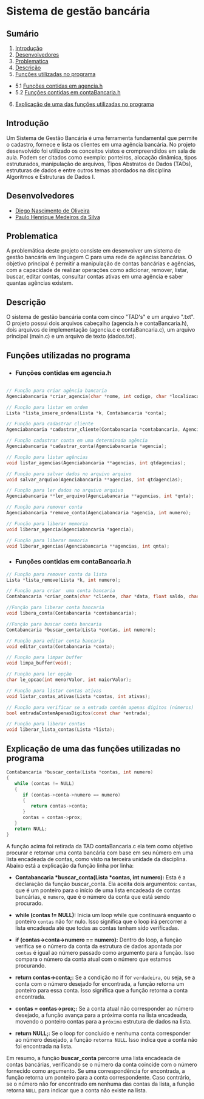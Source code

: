 # Sistema de gestão bancária
 
## Sumário
1. [Introdução](https://github.com/classroom-ufersa/Sistema_de_Gestao_Bancaria#introdu%C3%A7%C3%A3o)
2. [Desenvolvedores](https://github.com/classroom-ufersa/Sistema_de_Gestao_Bancaria#desenvolvedores)
3. [Problematica](https://github.com/classroom-ufersa/Sistema_de_Gestao_Bancaria#problematica)
4. [Descrição](https://github.com/classroom-ufersa/Sistema_de_Gestao_Bancaria#descri%C3%A7%C3%A3o)
5. [Funções utilizadas no programa](https://github.com/classroom-ufersa/Sistema_de_Gestao_Bancaria#fun%C3%A7%C3%B5es-utilizadas-no-programa)
- 5.1 [Funções contidas em agencia.h](https://github.com/classroom-ufersa/Sistema_de_Gestao_Bancaria#fun%C3%A7%C3%B5es-contidas-em-agenciah)
- 5.2 [Funções contidas em contaBancaria.h](https://github.com/classroom-ufersa/Sistema_de_Gestao_Bancaria#fun%C3%A7%C3%B5es-contidas-em-contabancariah)
6. [Explicação de uma das funções utilizadas no programa](https://github.com/classroom-ufersa/Sistema_de_Gestao_Bancaria#explica%C3%A7%C3%A3o-de-uma-das-fun%C3%A7%C3%B5es-utilizadas-no-programa)
  
   
## Introdução 
Um Sistema de Gestão Bancária é uma ferramenta fundamental que permite o cadastro, fornece e lista os clientes em uma agência bancária. No projeto desenvolvido foi utilizado os conceitos vistos e crompreendidos em sala de aula. Podem ser citados como exemplo: ponteiros, alocação dinâmica, tipos estruturados, manipulação de arquivos, Tipos Abstratos de Dados (TADs), estruturas de dados e  entre outros temas abordados na disciplina Algoritmos e Estruturas de Dados I.

## Desenvolvedores
- [Diego Nascimento de Oliveira](https://github.com/diegonascimento2023)
- [Paulo Henrique Medeiros da Silva](https://github.com/Oluaphenrique)
  
## Problematica
A problemática deste projeto consiste em desenvolver um sistema de gestão bancária em linguagem C para uma rede de agências bancárias. O objetivo principal é permitir a manipulação de contas bancárias e agências, com a capacidade de realizar operações como adicionar, remover, listar, buscar, editar contas, consultar contas ativas em uma agência e saber quantas agências existem.

## Descrição
O sistema de gestão bancária conta com cinco "TAD's" e um arquivo ".txt". O projeto possui dois arquivos cabeçalho (agencia.h e contaBancaria.h), dois arquivos de implementação (agencia.c e contaBancaria.c), um arquivo principal (main.c) e um arquivo de texto (dados.txt).

## Funções utilizadas no programa
- ### Funções contidas em agencia.h
```c

// Função para criar agência bancaria
Agenciabancaria *criar_agencia(char *nome, int codigo, char *localizacao, char *horario);

// Função para listar em ordem
Lista *lista_insere_ordena(Lista *k, Contabancaria *conta);

// Função para cadastrar cliente
Agenciabancaria *cadastrar_cliente(Contabancaria *contabancaria, Agenciabancaria *agenciabancaria);

// Função cadastrar conta em uma determinada agência 
Agenciabancaria *cadastrar_conta(Agenciabancaria *agencia);

// Função para listar agências
void listar_agencias(Agenciabancaria **agencias, int qtdagencias);

// Função para salvar dados no arquivo arquivo
void salvar_arquivo(Agenciabancaria **agencias, int qtdagencias);

// Função para ler dados no arquivo arquivo
Agenciabancaria **ler_arquivo(Agenciabancaria **agencias, int *qnta);

// Função para remover conta
Agenciabancaria *remove_conta(Agenciabancaria *agencia, int numero);

// Função para liberar memoria 
void liberar_agencia(Agenciabancaria *agencia);

// Função para liberar memoria
void liberar_agencias(Agenciabancaria **agencias, int qnta);

```

- ###  Funções contidas em contaBancaria.h
```c
// Função para remover conta da lista
Lista *lista_remove(Lista *k, int numero);

// Função para criar  uma conta bancaria
Contabancaria *criar_conta(char *cliente, char *data, float saldo, char *status, int numero);

//Função para liberar conta bancaria
void libera_conta(Contabancaria *contabancaria);

//Função para buscar conta bancaria
Contabancaria *buscar_conta(Lista *contas, int numero);

// Função para editar conta bancaria
void editar_conta(Contabancaria *conta);

// Função para limpar buffer
void limpa_buffer(void);

// Função para ler opção 
char le_opcao(int menorValor, int maiorValor);

// Função para listar contas ativas
void listar_contas_ativas(Lista *contas, int ativas);

// Função para verificar se a entrada contém apenas dígitos (números)
bool entradaContemApenasDigitos(const char *entrada);

// Função para liberar contas
void liberar_lista_contas(Lista *lista);
```
## Explicação de uma das funções utilizadas no programa
```c
Contabancaria *buscar_conta(Lista *contas, int numero)
{
   while (contas != NULL)
   {
      if (contas->conta->numero == numero)
      {
         return contas->conta;
      }
      contas = contas->prox;
   }
   return NULL;
}
```
  A função acima foi retirada da TAD contaBancaria.c ela tem como objetivo procurar e retornar uma conta bancária com base em seu número em uma lista encadeada de contas, como visto na terceira unidade da disciplina. Abaixo está a explicação da função linha por linha:
  - __Contabancaria *buscar_conta(Lista *contas, int numero):__ Esta é a declaração da função buscar_conta. Ela aceita dois argumentos: ```contas```, que é um ponteiro para o início de uma lista encadeada de contas bancárias, e ```numero```, que é o número da conta que está sendo procurado.
  - __while (contas != NULL):__ Inicia um loop while que continuará enquanto o ponteiro ```contas``` não for nulo. Isso significa que o loop irá percorrer a lista encadeada até que todas as contas tenham sido verificadas.

  - __if (contas->conta->numero == numero):__ Dentro do loop, a função verifica se o número da conta da estrutura de dados apontada por ```contas``` é igual ao número passado como argumento para a função. Isso compara o número da conta atual com o número que estamos procurando.

  - __return contas->conta;:__ Se a condição no if for ```verdadeira```, ou seja, se a conta com o número desejado for encontrada, a função retorna um ponteiro para essa conta. Isso significa que a função retorna a conta encontrada.

  - __contas = contas->prox;:__ Se a conta atual não corresponder ao número desejado, a função avança para a próxima conta na lista encadeada, movendo o ponteiro contas para a ```próxima``` estrutura de dados na lista.

  - __return NULL;:__ Se o loop for concluído e nenhuma conta corresponder ao número desejado, a função ```retorna NULL```. Isso indica que a conta não foi encontrada na lista.
    
Em resumo, a função __buscar_conta__ percorre uma lista encadeada de contas bancárias, verificando se o número da conta coincide com o número fornecido como argumento. Se uma correspondência for encontrada, a função retorna um ponteiro para a conta correspondente. Caso contrário, se o número não for encontrado em nenhuma das contas da lista, a função retorna ```NULL``` para indicar que a conta não existe na lista.
